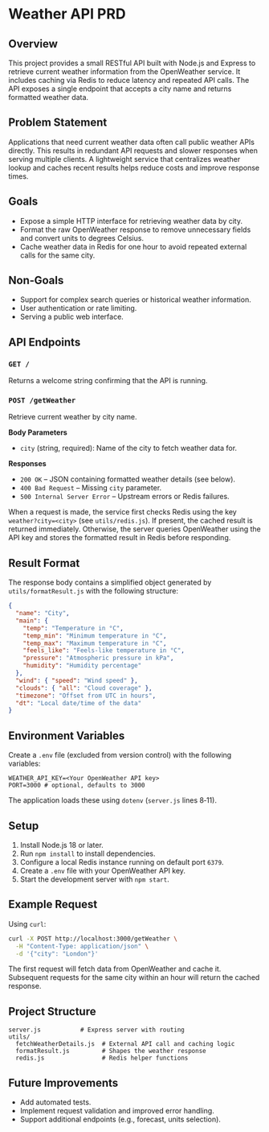 # Weather API PRD

## Overview
This project provides a small RESTful API built with Node.js and Express to retrieve current weather information from the OpenWeather service.
It includes caching via Redis to reduce latency and repeated API calls. The API exposes a single endpoint that accepts a city name and returns formatted weather data.

## Problem Statement
Applications that need current weather data often call public weather APIs directly. This results in redundant API requests and slower responses when serving multiple clients. A lightweight service that centralizes weather lookup and caches recent results helps reduce costs and improve response times.

## Goals
- Expose a simple HTTP interface for retrieving weather data by city.
- Format the raw OpenWeather response to remove unnecessary fields and convert units to degrees Celsius.
- Cache weather data in Redis for one hour to avoid repeated external calls for the same city.

## Non‑Goals
- Support for complex search queries or historical weather information.
- User authentication or rate limiting.
- Serving a public web interface.

## API Endpoints
### `GET /`
Returns a welcome string confirming that the API is running.

### `POST /getWeather`
Retrieve current weather by city name.

**Body Parameters**
- `city` (string, required): Name of the city to fetch weather data for.

**Responses**
- `200 OK` – JSON containing formatted weather details (see below).
- `400 Bad Request` – Missing `city` parameter.
- `500 Internal Server Error` – Upstream errors or Redis failures.

When a request is made, the service first checks Redis using the key `weather?city=<city>` (see `utils/redis.js`). If present, the cached result is returned immediately. Otherwise, the server queries OpenWeather using the API key and stores the formatted result in Redis before responding.

## Result Format
The response body contains a simplified object generated by `utils/formatResult.js` with the following structure:

```json
{
  "name": "City",
  "main": {
    "temp": "Temperature in °C",
    "temp_min": "Minimum temperature in °C",
    "temp_max": "Maximum temperature in °C",
    "feels_like": "Feels‑like temperature in °C",
    "pressure": "Atmospheric pressure in kPa",
    "humidity": "Humidity percentage"
  },
  "wind": { "speed": "Wind speed" },
  "clouds": { "all": "Cloud coverage" },
  "timezone": "Offset from UTC in hours",
  "dt": "Local date/time of the data"
}
```

## Environment Variables
Create a `.env` file (excluded from version control) with the following variables:

```
WEATHER_API_KEY=<Your OpenWeather API key>
PORT=3000 # optional, defaults to 3000
```

The application loads these using `dotenv` (`server.js` lines 8‑11).

## Setup
1. Install Node.js 18 or later.
2. Run `npm install` to install dependencies.
3. Configure a local Redis instance running on default port `6379`.
4. Create a `.env` file with your OpenWeather API key.
5. Start the development server with `npm start`.

## Example Request
Using `curl`:

```bash
curl -X POST http://localhost:3000/getWeather \
  -H "Content-Type: application/json" \
  -d '{"city": "London"}'
```

The first request will fetch data from OpenWeather and cache it. Subsequent requests for the same city within an hour will return the cached response.

## Project Structure
```
server.js           # Express server with routing
utils/
  fetchWeatherDetails.js  # External API call and caching logic
  formatResult.js         # Shapes the weather response
  redis.js                # Redis helper functions
```

## Future Improvements
- Add automated tests.
- Implement request validation and improved error handling.
- Support additional endpoints (e.g., forecast, units selection).

